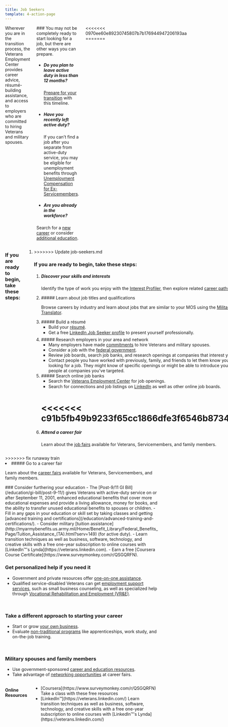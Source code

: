 ```yaml
---
title: Job Seekers
template: 4-action-page
---
```



<div class="main interior" role="main" markdown="0">
<div class="section one" markdown="0">
<div class="row" markdown="0">
<div class="small-12 medium-8 columns">

<div class="usa-content" markdown="1">
Wherever you are in the transition process, the Veterans Employment Center provides career advice, résumé-building assistance, and access to employers who are committed to hiring Veterans and military spouses.
</div>

<div class="call-out" markdown="1">
### You may not be completely ready to start looking for a job, but there are other ways you can prepare.

- ##### Do you plan to leave active duty in less than 12 months?

  [Prepare for your transition](/employment/job-seekers/less-than-one-year) with this timeline.

- ##### Have you recently left active duty?
  
  If you can’t find a job after you separate from active-duty service, you may be eligible for unemployment benefits through [Unemployment Compensation for Ex-Servicemembers](/employment/job-seekers/unemployment-support).

- ##### Are you already in the workforce?
  
Search for a [new career](/employment/job-seekers/search-jobs) or consider [additional education](https://www.vets.gov/education/gi-bill/).

</div>
<<<<<<< 0970ee60e89230745807b7b176944947206193aa
=======
</div>

<div class="row" markdown="0">
<div class="small-12 medium-9 columns divider margin top"  markdown="1">

### If you are ready to begin, take these steps:

<ol class="process">
<li class="step one wow fadeIn animated">
>>>>>>> Update job-seekers.md

<div markdown="1">

### If you are ready to begin, take these steps:

</div>

<ol class="process" markdown="0">
<li class="step one wow fadeIn animated" markdown="1">

##### Discover your skills and interests

Identify the type of work you enjoy with the [Interest Profiler](/employment/job-seekers/interest-profiler), then explore related [career paths](https://www.mynextmove.org/).
</li>

<li class="step two wow fadeIn animated" markdown="1">
##### Learn about job titles and qualifications

Browse careers by industry and learn about jobs that are similar to your MOS using the [Military Skills Translator](/employment/job-seekers/skills-translator).
</li>

<li class="step three wow fadeIn animated" markdown="1">
##### Build a résumé 

- Build your [résumé](/employment/job-seekers/create-resume).
- Get a free [LinkedIn&#153; Job Seeker profile](https://veterans.linkedin.com/) to present yourself professionally.
</li>

<li class="step four wow fadeIn animated animated" markdown="1">
##### Research employers in your area and network

- Many employers have made [commitments](/employment/commitments) to hire Veterans and military spouses.
- Consider a job with the [federal government](/employment/job-seekers/federal-employment).
- Review job boards, search job banks, and research openings at companies that interest you.
- Contact people you have worked with previously, family, and friends to let them know you are looking for a job. They might know of specific openings or might be able to introduce you to people at companies you've targeted.

</li>


<li class="step five wow fadeIn animated animated" markdown="1">
##### Search online job banks

- Search the [Veterans Employment Center](/employment/job-seekers/search-jobs) for job openings.
- Search for connections and job listings on [LinkedIn&#153;](https://veterans.linkedin.com/) as well as other online job boards. 
</li>

<<<<<<< c91b5fb49b9233f65cc1866dfe3f6546b8734658
=======
<li class="step six wow last fadeIn animated">

<div markdown="1">

##### Attend a career fair
Learn about the [job fairs](/employment/job-seekers/career-fairs) available for Veterans, Servicemembers, and family members.

</div>

</div>
>>>>>>> fix runaway train

<li class="step six wow last fadeIn animated animated" markdown="1">
##### Go to a career fair

Learn about the [career fairs](/employment/job-seekers/career-fairs) available for Veterans, Servicemembers, and family members.
</li>

</ol>

<div markdown="1">
### Consider furthering your education
- The [Post-9/11 GI Bill](/education/gi-bill/post-9-11/) gives Veterans with active-duty service on or after September 11, 2001, enhanced educational benefits that cover more educational expenses and provide a living allowance, money for books, and the ability to transfer unused educational benefits to spouses or children.
- Fill in any gaps in your education or skill set by taking classes and getting [advanced training and certifications](/education/advanced-training-and-certifications/).
- Consider military [tuition assistance](http://myarmybenefits.us.army.mil/Home/Benefit_Library/Federal_Benefits_Page/Tuition_Assistance_(TA).html?serv=149) (for active duty).
- Learn transition techniques as well as business, software, technology, and creative skills with a free one-year subscription to online courses with [LinkedIn&#153;'s Lynda](https://veterans.linkedin.com).
- Earn a free [Coursera Course Certificate](https://www.surveymonkey.com/r/QSGQRFN).

<br>


### Get personalized help if you need it

- Government and private resources offer [one-on-one assistance](/employment/job-seekers/one-on-one).
- Qualified service-disabled Veterans can get [employment support services](/employment/job-seekers/service-disabled), such as small business counseling, as well as specialized help through [Vocational Rehabilitation and Employment (VR&amp;E)](http://www.benefits.va.gov/vocrehab/index.asp).

<br>

### Take a different approach to starting your career 

- Start or grow [your own business](/employment/job-seekers/start/). 
- Evaluate [non-traditional programs](https://www.vets.gov/education/work-learn/job-and-apprenticeship/) like apprenticeships, work study, and on-the-job training.

<br>

### Military spouses and family members

- Use government-sponsored [career and education resources](/employment/job-seekers/family-members/).
- Take advantage of [networking opportunities](/employment/job-seekers/career-fairs/) at career fairs.
</div>


</div>

<div class="small-12 medium-4 columns" markdown="0">

<h4 class="highlight">Online Resources</h4>
<ul class="plain">
<li markdown="1">
[Coursera](https://www.surveymonkey.com/r/QSGQRFN) Take a class with these free resources
</li>

<li markdown="1">
[LinkedIn&#153;](https://veterans.linkedin.com/) Learn transition techniques as well as business, software, technology, and creative skills with a free one-year subscription to online courses with 
[LinkedIn&#153;'s Lynda](https://veterans.linkedin.com/)
</li>
</ul>

</div>

</div>
</div>
